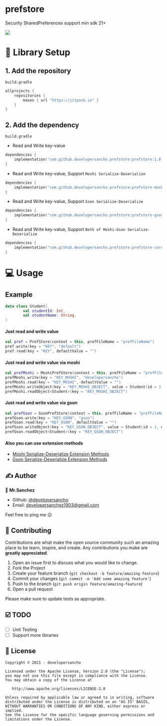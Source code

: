 # prefstore
Security SharedPreferences support min sdk 21+

[![](https://jitpack.io/v/developersancho/prefstore.svg)](https://jitpack.io/#developersancho/prefstore)

# 🏃 Library Setup
## 1. Add the repository
`build.gradle`
```groovy
allprojects {
    repositories {
        maven { url "https://jitpack.io" }
    }
}
```

## 2. Add the dependency
`build.gradle`
* Read and Write key-value
````kotlin
dependencies {
    implementation("com.github.developersancho.prefstore:prefstore:1.0.0-alpha02")
}
````
* Read and Write key-value, Support `Moshi Serialize-Deserialize`
````kotlin
dependencies {
    implementation("com.github.developersancho.prefstore:prefstore-moshi:1.0.0-alpha02")
}
````
* Read and Write key-value, Support `Gson Serialize-Deserialize`
````kotlin
dependencies {
    implementation("com.github.developersancho.prefstore:prefstore-gson:1.0.0-alpha02")
}
````
* Read and Write key-value, Support `Both of Moshi-Gson Serialize-Deserialize`
````kotlin
dependencies {
    implementation("com.github.developersancho.prefstore:prefstore-core:1.0.0-alpha02")
}
````
# 💻 Usage
## Example
```kotlin
data class Student(
        val studentId: Int,
        val studentName: String,
)
```
#### Just read and write value
```kotlin
val pref = PrefStore(context = this, prefFileName = "prefFileName")
pref.write(key = "KEY", "default")
pref.read(key = "KEY", defaultValue = "")
```

#### Just read and write value via moshi
```kotlin
val prefMoshi = MoshiPrefStore(context = this, prefFileName = "prefFileName_moshi")
prefMoshi.write(key = "KEY_MOSHI", "developersancho")
prefMoshi.read(key = "KEY_MOSHI", defaultValue = "")
prefMoshi.writeObject(key = "KEY_MOSHI_OBJECT", value = Student(id = 1, name = "moshi"))
prefMoshi.readObject<Student>(key = "KEY_MOSHI_OBJECT")
```

#### Just read and write value via gson
```kotlin
val prefGson = GsonPrefStore(context = this, prefFileName = "prefFileName_gson")
prefGson.write(key = "KEY_GSON", "gson")
prefGson.read(key = "KEY_GSON", defaultValue = "")
prefGson.writeObject(key = "KEY_GSON_OBJECT", value = Student(id = 1, name = "gson"))
prefGson.readObject<Student>(key = "KEY_GSON_OBJECT")
```
#### Also you can use extension methods
* <a href="https://github.com/developersancho/prefstore/blob/master/prefstore-moshi/src/main/java/me/developersancho/prefstore/moshi/GetMoshiExt.kt" target="_blank">Moshi Serialize-Deserialize Extension Methods</a>
* <a href="https://github.com/developersancho/prefstore/blob/master/prefstore-gson/src/main/java/me/developersancho/prefstore/gson/GetGsonExt.kt" target="_blank">Gson Serialize-Deserialize Extension Methods</a>

## ✍️ Author

👤 **Mr.Sanchez**

* Github: <a href="https://github.com/developersancho" target="_blank">@developersancho</a>
* Email: developersanchez1903@gmail.com

Feel free to ping me 😉

## 🤝 Contributing

Contributions are what make the open source community such an amazing place to be learn, inspire, and create. Any
contributions you make are **greatly appreciated**.

1. Open an issue first to discuss what you would like to change.
1. Fork the Project
1. Create your feature branch (`git checkout -b feature/amazing-feature`)
1. Commit your changes (`git commit -m 'Add some amazing feature'`)
1. Push to the branch (`git push origin feature/amazing-feature`)
1. Open a pull request

Please make sure to update tests as appropriate.

## ☑️ TODO

- [ ] Unit Testing
- [ ] Support more libraries

## 📝 License

```
Copyright © 2021 - developersancho

Licensed under the Apache License, Version 2.0 (the "License");
you may not use this file except in compliance with the License.
You may obtain a copy of the License at

   http://www.apache.org/licenses/LICENSE-2.0

Unless required by applicable law or agreed to in writing, software
distributed under the License is distributed on an "AS IS" BASIS,
WITHOUT WARRANTIES OR CONDITIONS OF ANY KIND, either express or implied.
See the License for the specific language governing permissions and
limitations under the License.
```
